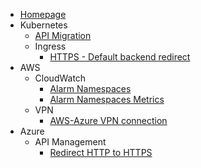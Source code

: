 - [Homepage](README.md)
- Kubernetes
  - [API Migration](kubernetes/api-migration/README.md)
  - Ingress
    - [HTTPS - Default backend redirect](kubernetes/ingress/https-default-backend-redirect.md)
- AWS
  - CloudWatch
    - [Alarm Namespaces](aws/Cloudwatch/Alarms/alarm_namespaces)
    - [Alarm Namespaces Metrics](aws/Cloudwatch/Alarms/alarm_namespace_metrics)
  - VPN
    - [AWS-Azure VPN connection](aws/VPN/aws-azure-vpn-connection.md)
- Azure
  - API Management
    - [Redirect HTTP to HTTPS](azure/api-management/redirect-http-https.md)